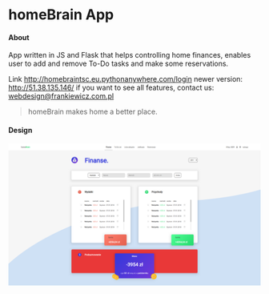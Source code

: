 # homeBrain App



#### About

App written in JS and Flask that helps controlling home finances, enables user to add and remove To-Do tasks and make some reservations.

Link http://homebraintsc.eu.pythonanywhere.com/login
newer version: http://51.38.135.146/
if you want to see all features, contact us: webdesign@frankiewicz.com.pl


> homeBrain makes home a better place.



#### Design

![](https://github.com/TSC-Apps/homeBrain/blob/master/preview.png)

